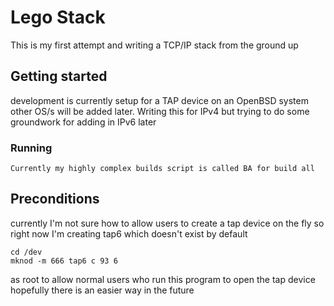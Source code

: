 # Lego Stack
 This is my first attempt and writing a TCP/IP stack from the ground up
## Getting started
 development is currently setup for a TAP device on an OpenBSD system
 other OS/s will be added later. Writing this for IPv4 but trying to do some groundwork for adding in IPv6 later

### Running
    Currently my highly complex builds script is called BA for build all

## Preconditions
 currently I'm not sure how to allow users to create a tap device on the fly
 so right now I'm creating tap6 which doesn't exist by default
```
cd /dev
mknod -m 666 tap6 c 93 6
```
as root to allow normal users who run this program to open the tap device
hopefully there is an easier way in the future

